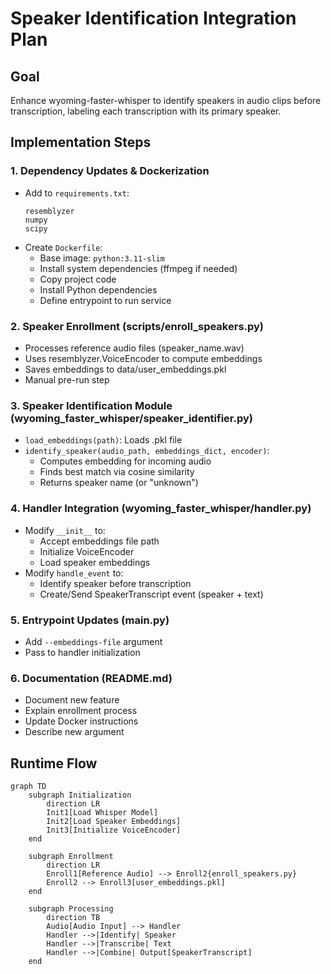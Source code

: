 # Speaker Identification Integration Plan

## Goal

Enhance wyoming-faster-whisper to identify speakers in audio clips before transcription, labeling each transcription with its primary speaker.

## Implementation Steps

### 1. Dependency Updates & Dockerization

- Add to `requirements.txt`:
  ```
  resemblyzer
  numpy
  scipy
  ```
- Create `Dockerfile`:
  - Base image: `python:3.11-slim`
  - Install system dependencies (ffmpeg if needed)
  - Copy project code
  - Install Python dependencies
  - Define entrypoint to run service

### 2. Speaker Enrollment (scripts/enroll_speakers.py)

- Processes reference audio files (speaker_name.wav)
- Uses resemblyzer.VoiceEncoder to compute embeddings
- Saves embeddings to data/user_embeddings.pkl
- Manual pre-run step

### 3. Speaker Identification Module (wyoming_faster_whisper/speaker_identifier.py)

- `load_embeddings(path)`: Loads .pkl file
- `identify_speaker(audio_path, embeddings_dict, encoder)`:
  - Computes embedding for incoming audio
  - Finds best match via cosine similarity
  - Returns speaker name (or "unknown")

### 4. Handler Integration (wyoming_faster_whisper/handler.py)

- Modify `__init__` to:
  - Accept embeddings file path
  - Initialize VoiceEncoder
  - Load speaker embeddings
- Modify `handle_event` to:
  - Identify speaker before transcription
  - Create/Send SpeakerTranscript event (speaker + text)

### 5. Entrypoint Updates (**main**.py)

- Add `--embeddings-file` argument
- Pass to handler initialization

### 6. Documentation (README.md)

- Document new feature
- Explain enrollment process
- Update Docker instructions
- Describe new argument

## Runtime Flow

```mermaid
graph TD
    subgraph Initialization
        direction LR
        Init1[Load Whisper Model]
        Init2[Load Speaker Embeddings]
        Init3[Initialize VoiceEncoder]
    end

    subgraph Enrollment
        direction LR
        Enroll1[Reference Audio] --> Enroll2{enroll_speakers.py}
        Enroll2 --> Enroll3[user_embeddings.pkl]
    end

    subgraph Processing
        direction TB
        Audio[Audio Input] --> Handler
        Handler -->|Identify| Speaker
        Handler -->|Transcribe| Text
        Handler -->|Combine| Output[SpeakerTranscript]
    end
```
